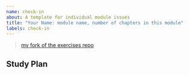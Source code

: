 ```yaml
---
name: check-in
about: A template for individual module issues
title: "Your Name: module name, number of chapters in this module"
labels: check-in
---
```


<!-- you will create ONE check-in issue per module
  at the beginning of the module you will fill in Suggested Study checklist based on the module repo
  each chapter of the module you will add a new section to this ONE issue including

  make your issue easy to find:

  - milestone: the current module
  - assign: yourself
-->

<!-- include a link to your fork of the module repository -->

> [my fork of the exercises repo](_)

## Study Plan

<!-- create a study plan for yourself in this module -->
<!-- you can start your list by making checklist from the module's learning objectives -->
<!--  check off an objective when you are confident applying the concept in your projects -->
<!-- but don't stop there!  this is your study plan, make it work for you -->

<!--  ---------------------------------------

  copy this template into a new comment each chapter and fill in your answers
  each chapter add a new `chapter-x` label when your check-in comment is ready for review

  In chapters there is a project:

    be sure to look through the exercises before starting the project. 
    You don’t need to finish them before the project,
    but starting them will help understand the project. 

    your goal each chapter is to finish the project
    working on exercises should help you finish the project, not get in the way
    you can always come back to study the exercises laters

---- BEGIN CHECK-IN TEMPLATE ----

Week X

- [ ] I have pushed my progress to [my fork of exercises repo](_)


### Check-In

#### I Need Help With:

#### What went well?

#### What went less well?

#### Lessons Learned

### Sunday Prep Work


---- END CHECK-IN TEMPLATE ----


-->
